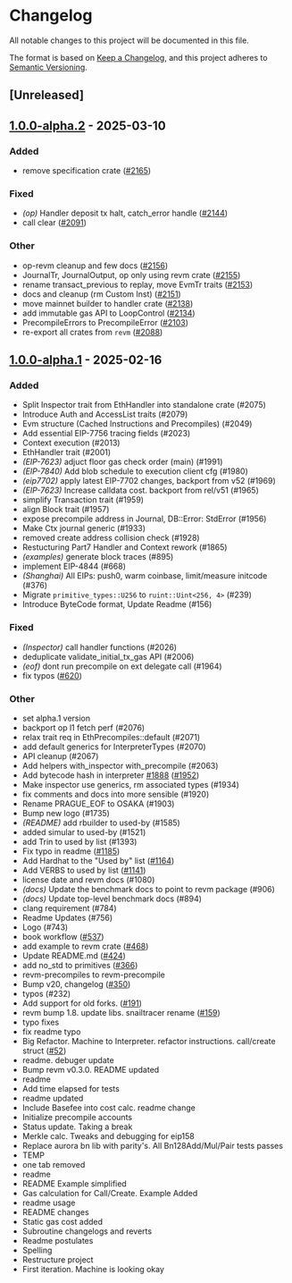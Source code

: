 # Changelog

All notable changes to this project will be documented in this file.

The format is based on [Keep a Changelog](https://keepachangelog.com/en/1.0.0/),
and this project adheres to [Semantic Versioning](https://semver.org/spec/v2.0.0.html).

## [Unreleased]

## [1.0.0-alpha.2](https://github.com/bluealloy/revm/compare/revm-handler-v1.0.0-alpha.1...revm-handler-v1.0.0-alpha.2) - 2025-03-10

### Added

- remove specification crate ([#2165](https://github.com/bluealloy/revm/pull/2165))

### Fixed

- *(op)* Handler deposit tx halt, catch_error handle ([#2144](https://github.com/bluealloy/revm/pull/2144))
- call clear ([#2091](https://github.com/bluealloy/revm/pull/2091))

### Other

- op-revm cleanup and few docs ([#2156](https://github.com/bluealloy/revm/pull/2156))
- JournalTr, JournalOutput, op only using revm crate ([#2155](https://github.com/bluealloy/revm/pull/2155))
- rename transact_previous to replay, move EvmTr traits ([#2153](https://github.com/bluealloy/revm/pull/2153))
- docs and cleanup (rm Custom Inst) ([#2151](https://github.com/bluealloy/revm/pull/2151))
- move mainnet builder to handler crate ([#2138](https://github.com/bluealloy/revm/pull/2138))
- add immutable gas API to LoopControl ([#2134](https://github.com/bluealloy/revm/pull/2134))
- PrecompileErrors to PrecompileError ([#2103](https://github.com/bluealloy/revm/pull/2103))
- re-export all crates from `revm` ([#2088](https://github.com/bluealloy/revm/pull/2088))

## [1.0.0-alpha.1](https://github.com/bluealloy/revm/releases/tag/revm-handler-v1.0.0-alpha.1) - 2025-02-16

### Added

- Split Inspector trait from EthHandler into standalone crate (#2075)
- Introduce Auth and AccessList traits (#2079)
- Evm structure (Cached Instructions and Precompiles) (#2049)
- Add essential EIP-7756 tracing fields (#2023)
- Context execution (#2013)
- EthHandler trait (#2001)
- *(EIP-7623)* adjuct floor gas check order (main) (#1991)
- *(EIP-7840)* Add blob schedule to execution client cfg (#1980)
- *(eip7702)* apply latest EIP-7702 changes, backport from v52 (#1969)
- *(EIP-7623)* Increase calldata cost. backport from rel/v51 (#1965)
- simplify Transaction trait (#1959)
- align Block trait (#1957)
- expose precompile address in Journal, DB::Error: StdError (#1956)
- Make Ctx journal generic (#1933)
- removed create address collision check (#1928)
- Restucturing Part7 Handler and Context rework (#1865)
- *(examples)* generate block traces (#895)
- implement EIP-4844 (#668)
- *(Shanghai)* All EIPs: push0, warm coinbase, limit/measure initcode (#376)
- Migrate `primitive_types::U256` to `ruint::Uint<256, 4>` (#239)
- Introduce ByteCode format, Update Readme (#156)

### Fixed

- *(Inspector)* call handler functions (#2026)
- deduplicate validate_initial_tx_gas API (#2006)
- *(eof)* dont run precompile on ext delegate call (#1964)
- fix typos ([#620](https://github.com/bluealloy/revm/pull/620))

### Other

- set alpha.1 version
- backport op l1 fetch perf (#2076)
- relax trait req in EthPrecompiles::default (#2071)
- add default generics for InterpreterTypes (#2070)
- API cleanup (#2067)
- Add helpers with_inspector with_precompile (#2063)
- Add bytecode hash in interpreter [#1888](https://github.com/bluealloy/revm/pull/1888) ([#1952](https://github.com/bluealloy/revm/pull/1952))
- Make inspector use generics, rm associated types (#1934)
- fix comments and docs into more sensible (#1920)
- Rename PRAGUE_EOF to OSAKA (#1903)
- Bump new logo (#1735)
- *(README)* add rbuilder to used-by (#1585)
- added simular to used-by (#1521)
- add Trin to used by list (#1393)
- Fix typo in readme ([#1185](https://github.com/bluealloy/revm/pull/1185))
- Add Hardhat to the "Used by" list ([#1164](https://github.com/bluealloy/revm/pull/1164))
- Add VERBS to used by list ([#1141](https://github.com/bluealloy/revm/pull/1141))
- license date and revm docs (#1080)
- *(docs)* Update the benchmark docs to point to revm package (#906)
- *(docs)* Update top-level benchmark docs (#894)
- clang requirement (#784)
- Readme Updates (#756)
- Logo (#743)
- book workflow ([#537](https://github.com/bluealloy/revm/pull/537))
- add example to revm crate ([#468](https://github.com/bluealloy/revm/pull/468))
- Update README.md ([#424](https://github.com/bluealloy/revm/pull/424))
- add no_std to primitives ([#366](https://github.com/bluealloy/revm/pull/366))
- revm-precompiles to revm-precompile
- Bump v20, changelog ([#350](https://github.com/bluealloy/revm/pull/350))
- typos (#232)
- Add support for old forks. ([#191](https://github.com/bluealloy/revm/pull/191))
- revm bump 1.8. update libs. snailtracer rename ([#159](https://github.com/bluealloy/revm/pull/159))
- typo fixes
- fix readme typo
- Big Refactor. Machine to Interpreter. refactor instructions. call/create struct ([#52](https://github.com/bluealloy/revm/pull/52))
- readme. debuger update
- Bump revm v0.3.0. README updated
- readme
- Add time elapsed for tests
- readme updated
- Include Basefee into cost calc. readme change
- Initialize precompile accounts
- Status update. Taking a break
- Merkle calc. Tweaks and debugging for eip158
- Replace aurora bn lib with parity's. All Bn128Add/Mul/Pair tests passes
- TEMP
- one tab removed
- readme
- README Example simplified
- Gas calculation for Call/Create. Example Added
- readme usage
- README changes
- Static gas cost added
- Subroutine changelogs and reverts
- Readme postulates
- Spelling
- Restructure project
- First iteration. Machine is looking okay
